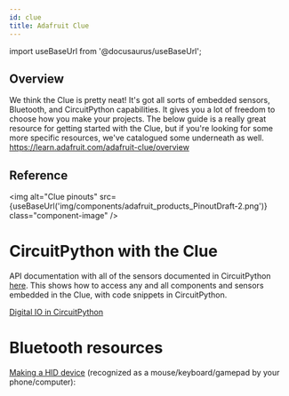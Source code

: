 ```yaml
---
id: clue
title: Adafruit Clue
---
```


import useBaseUrl from '@docusaurus/useBaseUrl';

## Overview
We think the Clue is pretty neat! It's got all sorts of embedded sensors, Bluetooth, and CircuitPython capabilities. It gives you a lot of freedom to choose how you make your projects. The below guide is a really great resource for getting started with the Clue, but if you're looking for some more specific resources, we've catalogued some underneath as well. 
https://learn.adafruit.com/adafruit-clue/overview

## Reference

<img
alt="Clue pinouts"
src={useBaseUrl('img/components/adafruit_products_PinoutDraft-2.png')}
class="component-image"
/>

# CircuitPython with the Clue
API documentation with all of the sensors documented in CircuitPython [here](https://circuitpython.readthedocs.io/projects/clue/en/latest/api.html). This shows how to access any and all components and sensors embedded in the Clue, with code snippets in CircuitPython.

[Digital IO in CircuitPython](https://learn.adafruit.com/circuitpython-essentials/circuitpython-digital-in-out)

# Bluetooth resources

[Making a HID device](https://learn.adafruit.com/introducing-the-adafruit-nrf52840-feather/blehidadafruit) (recognized as a mouse/keyboard/gamepad by your phone/computer): 
